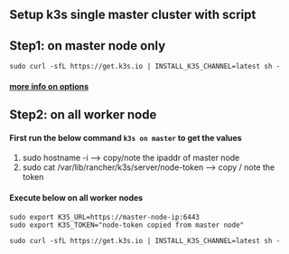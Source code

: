 ## Setup k3s single master cluster with script

## Step1: on master node only 
```
sudo curl -sfL https://get.k3s.io | INSTALL_K3S_CHANNEL=latest sh -
```
#### [more info on options](https://rancher.com/docs/k3s/latest/en/installation/install-options/#options-for-installation-with-script)


## Step2: on all worker node

#### First run the below command **`k3s on master`** to get the values 
1. sudo hostname -i        -->  copy/note the ipaddr of master node
2. sudo cat /var/lib/rancher/k3s/server/node-token     --> copy / note the token 

#### Execute below on all worker nodes 
```
sudo export K3S_URL=https://master-node-ip:6443
sudo export K3S_TOKEN="node-token copied from master node"

sudo curl -sfL https://get.k3s.io | INSTALL_K3S_CHANNEL=latest sh -
```